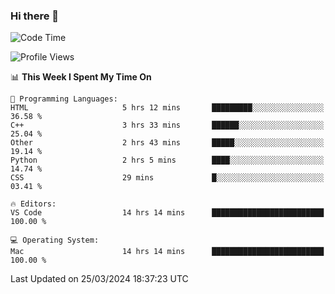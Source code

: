 ### Hi there 👋

<!--START_SECTION:waka-->
![Code Time](http://img.shields.io/badge/Code%20Time-397%20hrs%2039%20mins-blue)

![Profile Views](http://img.shields.io/badge/Profile%20Views-0-blue)

📊 **This Week I Spent My Time On** 

```text
💬 Programming Languages: 
HTML                     5 hrs 12 mins       █████████░░░░░░░░░░░░░░░░   36.58 % 
C++                      3 hrs 33 mins       ██████░░░░░░░░░░░░░░░░░░░   25.04 % 
Other                    2 hrs 43 mins       █████░░░░░░░░░░░░░░░░░░░░   19.14 % 
Python                   2 hrs 5 mins        ████░░░░░░░░░░░░░░░░░░░░░   14.74 % 
CSS                      29 mins             █░░░░░░░░░░░░░░░░░░░░░░░░   03.41 % 

🔥 Editors: 
VS Code                  14 hrs 14 mins      █████████████████████████   100.00 % 

💻 Operating System: 
Mac                      14 hrs 14 mins      █████████████████████████   100.00 % 
```


 Last Updated on 25/03/2024 18:37:23 UTC
<!--END_SECTION:waka-->

<!--
**JackeyHua-SJTU/JackeyHua-SJTU** is a ✨ _special_ ✨ repository because its `README.md` (this file) appears on your GitHub profile.

Here are some ideas to get you started:

- 🔭 I’m currently working on ...
- 🌱 I’m currently learning ...
- 👯 I’m looking to collaborate on ...
- 🤔 I’m looking for help with ...
- 💬 Ask me about ...
- 📫 How to reach me: ...
- 😄 Pronouns: ...
- ⚡ Fun fact: ...
-->
